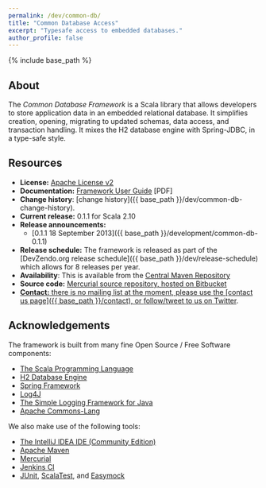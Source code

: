 ```yaml
---
permalink: /dev/common-db/
title: "Common Database Access"
excerpt: "Typesafe access to embedded databases."
author_profile: false
---
```


{% include base_path %}

## About
The <em>Common Database Framework</em> is a Scala library that allows developers to store application data in an embedded relational database. 
It simplifies creation, opening, migrating to updated schemas, data access, and transaction handling. 
It mixes the H2 database engine with Spring-JDBC, in a type-safe style.



## Resources

* **License:** <a href="http://www.apache.org/licenses/LICENSE-2.0.html">Apache License v2</a>
* **Documentation:** <a href="https://devzendo@bitbucket.org/devzendo/common-db/raw/4c4121f4c10044b6dc8b46a1e34275f2157d1472/docs/Framework%20user%20guide%200.1.1.pdf">Framework User Guide</a> \[PDF\]
* **Change history**: [change history]({{ base_path }}/dev/common-db-change-history).
* **Current release:** 0.1.1 for Scala 2.10
* **Release announcements:**
  * [0.1.1 18 September 2013]({{ base_path }}/development/common-db-0.1.1)
* **Release schedule:** The framework is released as part of the [DevZendo.org release schedule]({{ base_path }}/dev/release-schedule) which allows for 8 releases per year.
* **Availability**: This is available from the <a href="http://search.maven.org/#browse%7C-125156780">Central Maven Repository</a>
* **Source code:** <a href="https://devzendo@bitbucket.org/devzendo/commondb">Mercurial source repository, hosted on Bitbucket
* **Contact:** there is no mailing list at the moment, please use the [contact us page]({{ base_path }}/contact), or <a href="http://twitter.com/devzendo">follow/tweet to us on Twitter</a>.


## Acknowledgements

The framework is built from many fine Open Source / Free Software components:

* [The Scala Programming Language](http://www.scala-lang.org/)
* [H2 Database Engine](http://www.h2database.com/)
* [Spring Framework](http://www.springsource.org/documentation)
* [Log4J](http://logging.apache.org/log4j/)
* [The Simple Logging Framework for Java](http://www.slf4j.org/)
* [Apache Commons-Lang](http://commons.apache.org/lang/)

We also make use of the following tools:

* [The IntelliJ IDEA IDE (Community Edition)](http://www.jetbrains.com/idea/)
* [Apache Maven](http://maven.apache.org/)
* [Mercurial](http://mercurial.selenic.com/)
* [Jenkins CI](https://jenkins.io/)
* [JUnit](http://www.junit.org/), [ScalaTest](http://scalatest.org), and [Easymock](http://easymock.org/)

<script type="text/javascript" src="http://www.ohloh.net/p/603200/widgets/project_basic_stats.js"></script>
